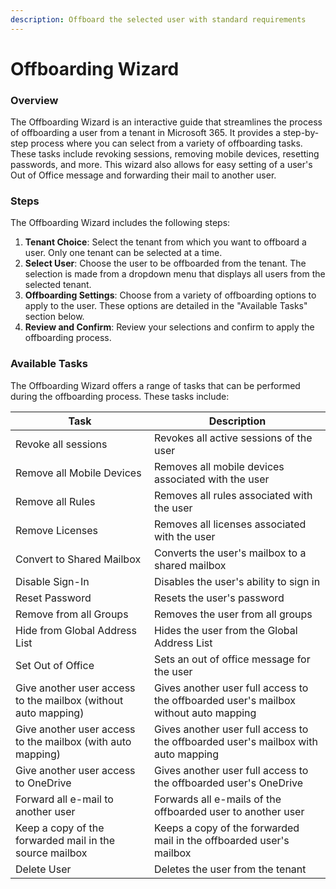 ```yaml
---
description: Offboard the selected user with standard requirements
---
```


# Offboarding Wizard

### Overview

The Offboarding Wizard is an interactive guide that streamlines the process of offboarding a user from a tenant in Microsoft 365. It provides a step-by-step process where you can select from a variety of offboarding tasks. These tasks include revoking sessions, removing mobile devices, resetting passwords, and more. This wizard also allows for easy setting of a user's Out of Office message and forwarding their mail to another user.

### Steps

The Offboarding Wizard includes the following steps:

1. **Tenant Choice**: Select the tenant from which you want to offboard a user. Only one tenant can be selected at a time.
2. **Select User**: Choose the user to be offboarded from the tenant. The selection is made from a dropdown menu that displays all users from the selected tenant.
3. **Offboarding Settings**: Choose from a variety of offboarding options to apply to the user. These options are detailed in the "Available Tasks" section below.
4. **Review and Confirm**: Review your selections and confirm to apply the offboarding process.

### Available Tasks

The Offboarding Wizard offers a range of tasks that can be performed during the offboarding process. These tasks include:

| Task                                                           | Description                                                                          |
| -------------------------------------------------------------- | ------------------------------------------------------------------------------------ |
| Revoke all sessions                                            | Revokes all active sessions of the user                                              |
| Remove all Mobile Devices                                      | Removes all mobile devices associated with the user                                  |
| Remove all Rules                                               | Removes all rules associated with the user                                           |
| Remove Licenses                                                | Removes all licenses associated with the user                                        |
| Convert to Shared Mailbox                                      | Converts the user's mailbox to a shared mailbox                                      |
| Disable Sign-In                                                | Disables the user's ability to sign in                                               |
| Reset Password                                                 | Resets the user's password                                                           |
| Remove from all Groups                                         | Removes the user from all groups                                                     |
| Hide from Global Address List                                  | Hides the user from the Global Address List                                          |
| Set Out of Office                                              | Sets an out of office message for the user                                           |
| Give another user access to the mailbox (without auto mapping) | Gives another user full access to the offboarded user's mailbox without auto mapping |
| Give another user access to the mailbox (with auto mapping)    | Gives another user full access to the offboarded user's mailbox with auto mapping    |
| Give another user access to OneDrive                           | Gives another user full access to the offboarded user's OneDrive                     |
| Forward all e-mail to another user                             | Forwards all e-mails of the offboarded user to another user                          |
| Keep a copy of the forwarded mail in the source mailbox        | Keeps a copy of the forwarded mail in the offboarded user's mailbox                  |
| Delete User                                                    | Deletes the user from the tenant                                                     |

